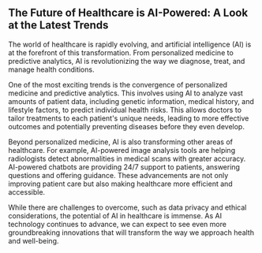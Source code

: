 ## The Future of Healthcare is AI-Powered: A Look at the Latest Trends

The world of healthcare is rapidly evolving, and artificial intelligence (AI) is at the forefront of this transformation. From personalized medicine to predictive analytics, AI is revolutionizing the way we diagnose, treat, and manage health conditions.  

One of the most exciting trends is the convergence of personalized medicine and predictive analytics. This involves using AI to analyze vast amounts of patient data, including genetic information, medical history, and lifestyle factors, to predict individual health risks. This allows doctors to tailor treatments to each patient's unique needs, leading to more effective outcomes and potentially preventing diseases before they even develop. 

Beyond personalized medicine, AI is also transforming other areas of healthcare. For example, AI-powered image analysis tools are helping radiologists detect abnormalities in medical scans with greater accuracy.  AI-powered chatbots are providing 24/7 support to patients, answering questions and offering guidance. These advancements are not only improving patient care but also making healthcare more efficient and accessible.

While there are challenges to overcome, such as data privacy and ethical considerations, the potential of AI in healthcare is immense. As AI technology continues to advance, we can expect to see even more groundbreaking innovations that will transform the way we approach health and well-being.